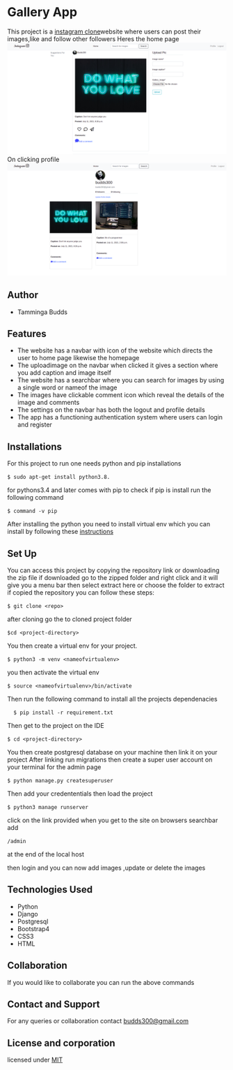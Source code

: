 
# Gallery App
This  project is a [instagram clone](https://git.heroku.com/tha-gram.git)website where users can  post their  images,like and follow other followers
 Heres the home page
 ![home](screenshot2.png)
 On clicking profile
 ![image](screenshot3.png)


## Author
* Tamminga Budds 

## Features
* The website has a navbar  with icon of the website which directs the user to home page likewise the homepage
* The uploadimage on the navbar when clicked it gives a section where you add caption and image itself
* The website has a searchbar where you can search for images by using a single word or nameof the image
* The images have clickable comment icon which reveal the  details of the image and comments
* The settings on the navbar has both the logout and profile details
* The app has a functioning authentication system where users can login  and register

## Installations 
For this project to run one needs python  and pip installations

```
$ sudo apt-get install python3.8.
```
for pythons3.4 and later comes with pip  to check if pip is install run the following command
```
$ command -v pip
```
After installing the python you need to install virtual env which you can install by following  these [instructions](https://packaging.python.org/guides/installing-using-pip-and-virtual-environments/)

## Set Up
You can access this project by copying the  repository link or downloading the zip file
if downloaded go to the  zipped folder  and right click and it will give you a menu bar then select extract here or choose the folder to extract
 if copied the repository you can follow these steps:

 ```
 $ git clone <repo>
 ````
  after cloning go the to cloned project folder

  ```
  $cd <project-directory>
  ```
  You then create a virtual env for your project.
  ```
  $ python3 -m venv <nameofvirtualenv>
  ```
  you then activate the virtual env
  ```
  $ source <nameofvirtualenv>/bin/activate
  ```
  Then run the following command to install all the projects dependenacies
```
  $ pip install -r requirement.txt
```
Then get to the project on the IDE
```
$ cd <project-directory>
```
 You then create postgresql database on your machine then link it on your project
After linking run migrations  then create a super user account on your terminal for the admin page
```
$ python manage.py createsuperuser
```
Then add your credententials then load the project
```
$ python3 manage runserver
````
click on the link provided when you get to the site  on browsers searchbar   add  
```
/admin
```
at the end of the local host

then login and you can now add images ,update or delete the images

## Technologies Used
* Python
* Django
* Postgresql
* Bootstrap4
* CSS3
* HTML

## Collaboration
If you would like to collaborate you can run the above commands 

## Contact and Support
For any queries or collaboration  contact budds300@gmail.com

## License and corporation
licensed under [MIT](license)
